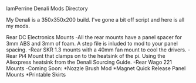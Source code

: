 IamPerrine Denali Mods Directory

My Denali is a 350x350x200 build. I've gone a bit off script and here is all my mods. 

Rear DC Electronics Mounts
-All the rear mounts have a panel spacer for 3mm ABS and 3mm of foam. A step file is inluded to mod to your panel spacing.
-Rear SKR 1.3 mounts with a 40mm fan mount to cool the drivers.
-Rear Pi4 Mount that clamps on to the heatsink of the pi. Using the Aliexpress heatsink from the Denali Sourcing Guide.
-Rear Wago 221 Mounts
-Coming Soon: 
	*Nozzle Brush Mod
	*Magnet Quick Release Panel Mounts
	*Printable Skirts